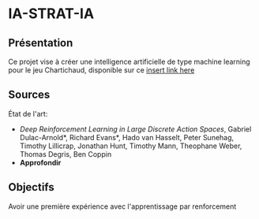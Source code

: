 # IA-STRAT-IA

## Présentation

Ce projet vise à créer une intelligence artificielle de type machine learning pour le jeu Chartichaud, disponible sur ce [insert link here]()

## Sources

État de l'art:
* *Deep Reinforcement Learning in Large Discrete Action Spaces*, Gabriel Dulac-Arnold*, Richard Evans*, Hado van Hasselt, Peter Sunehag, Timothy Lillicrap, Jonathan Hunt, Timothy Mann, Theophane Weber, Thomas Degris, Ben Coppin  
* **Approfondir**

## Objectifs

Avoir une première expérience avec l'apprentissage par renforcement


